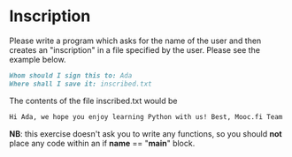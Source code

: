 
# Inscription

Please write a program which asks for the name of the user and then creates an "inscription" in a file specified by the user. Please see the example below.

```markdown
Whom should I sign this to: Ada
Where shall I save it: inscribed.txt
```

The contents of the file inscribed.txt would be

```markdown
Hi Ada, we hope you enjoy learning Python with us! Best, Mooc.fi Team
```

**NB**: this exercise doesn't ask you to write any functions, so you should **not** place any code within an if __name__ == "__main__" block.
